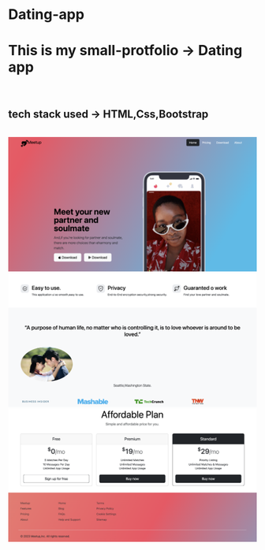 # Dating-app
<h1>This is my small-protfolio -> Dating app</h1>
<br/>
<h2>tech stack used -> HTML,Css,Bootstrap</h2>
<br/>
<img src="./goal3.png" alt="goal">
<img src="./goal2.png" alt="goal">
<img src="./goal.png" alt="goal">
